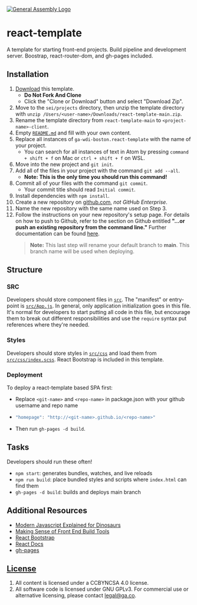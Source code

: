 [![General Assembly Logo](https://camo.githubusercontent.com/1a91b05b8f4d44b5bbfb83abac2b0996d8e26c92/687474703a2f2f692e696d6775722e636f6d2f6b6538555354712e706e67)](https://generalassemb.ly/education/web-development-immersive)

# react-template

A template for starting front-end projects. Build
pipeline and development server. Boostrap, react-router-dom, and gh-pages included.

## Installation

1. [Download](../../archive/main.zip) this template.
    - **Do Not Fork And Clone**
    - Click the "Clone or Download" button and select "Download Zip".
1. Move to the `sei/projects` directory, then unzip the template directory with
    `unzip /Users/<user-name>/Downloads/react-template-main.zip`.
1. Rename the template directory from `react-template-main` to
    `<project-name>-client`.
1. Empty [`README.md`](README.md) and fill with your own content.
1. Replace all instances of `ga-wdi-boston.react-template` with the name of
    your project.
    - You can search for all instances of text in Atom by pressing
    `command + shift + f` on Mac or `ctrl + shift + f` on WSL.
1. Move into the new project and `git init`.
1. Add all of the files in your project with the command `git add --all`.
      - **Note: This is the only time you should run this command!**
1. Commit all of your files with the command `git commit`.
      - Your commit title should read `Initial commit`.
1. Install dependencies with `npm install`.
1. Create a new repository on [github.com](https://github.com),
    _not GitHub Enterprise_.
1. Name the new repository with the same name used on Step 3.
1. Follow the instructions on your new repository's setup page. For details on
   how to push to Github, refer to the section on Github entitled **"…or push an existing
   repository from the command line."** Further documentation can be found [here](https://help.github.com/articles/adding-an-existing-project-to-github-using-the-command-line/).
   > **Note:** This last step will rename your default branch to **main**. This branch name will be used when deploying.

## Structure

### SRC

Developers should store component files in [`src`](src).
The "manifest" or entry-point is
[`src/App.js`](src/App.js). In general, only
application initialization goes in this file. It's normal for developers to
start putting all code in this file, but encourage them to break out different
responsibilities and use the `require` syntax put references where they're
needed.

### Styles

Developers should store styles in [`src/css`](src/css) and load them
from [`src/css/index.scss`](src/css/index.scss). React Bootstrap is
included in this template.

### Deployment


To deploy a react-template based SPA first:
- Replace `<git-name>` and `<repo-name>` in package.json with your github username and repo name
- 
  ```js
  "homepage": "http://<git-name>.github.io/<repo-name>"
  ```
- Then run `gh-pages -d build`.

## Tasks

Developers should run these often!

- `npm start`: generates bundles, watches, and live reloads
- `npm run build`: place bundled styles and scripts where `index.html` can find
    them
- `gh-pages -d build`: builds and deploys main branch


## Additional Resources

- [Modern Javascript Explained for Dinosaurs](https://medium.com/@peterxjang/modern-javascript-explained-for-dinosaurs-f695e9747b70)
- [Making Sense of Front End Build Tools](https://medium.freecodecamp.org/making-sense-of-front-end-build-tools-3a1b3a87043b)
- [React Bootstrap](https://react-bootstrap.github.io/)
- [React Docs](https://reactjs.org/docs/getting-started.html)
- [gh-pages](https://www.npmjs.com/package/gh-pages)

## [License](LICENSE)

1. All content is licensed under a CC­BY­NC­SA 4.0 license.
1. All software code is licensed under GNU GPLv3. For commercial use or
    alternative licensing, please contact legal@ga.co.